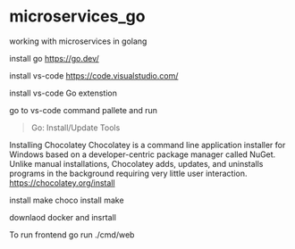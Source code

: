 # microservices_go
working with microservices in golang


install go
https://go.dev/

install vs-code
https://code.visualstudio.com/

install vs-code Go extenstion

go to vs-code command pallete and run
> Go: Install/Update Tools


Installing Chocolatey
Chocolatey is a command line application installer for Windows based on a developer-centric package manager called NuGet. 
Unlike manual installations, Chocolatey adds, updates, and uninstalls programs in the background requiring very little user interaction.
https://chocolatey.org/install

install make
choco install make

downlaod docker and insrtall

To run frontend
go run ./cmd/web

